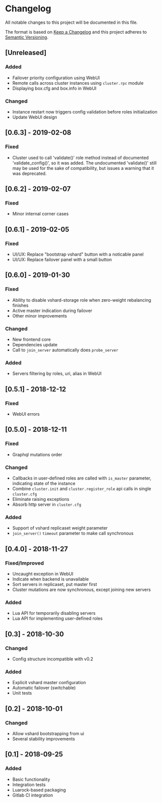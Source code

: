 # Changelog
All notable changes to this project will be documented in this file.

The format is based on [Keep a Changelog](http://keepachangelog.com/en/1.0.0/)
and this project adheres to [Semantic Versioning](http://semver.org/spec/v2.0.0.html).

## [Unreleased]

### Added

- Failover priority configuration using WebUI
- Remote calls across cluster instances using `cluster.rpc` module
- Displaying box.cfg and box.info in WebUI

### Changed

- Instance restart now triggers config validation before roles initialization
- Update WebUI design

## [0.6.3] - 2019-02-08

### Fixed

- Cluster used to call 'validate()' role method instead of documented
  'validate_config()', so it was added. The undocumented 'validate()'
  still may be used for the sake of compatibility, but issues a warning
  that it was deprecated.

## [0.6.2] - 2019-02-07

### Fixed

- Minor internal corner cases

## [0.6.1] - 2019-02-05

### Fixed

- UI/UX: Replace "bootstrap vshard" button with a noticable panel
- UI/UX: Replace failover panel with a small button

## [0.6.0] - 2019-01-30

### Fixed

- Ability to disable vshard-storage role when zero-weight rebalancing finishes
- Active master indication during failover
- Other minor improvements

### Changed

- New frontend core
- Dependencies update
- Call to `join_server` automatically does `probe_server`

### Added

- Servers filtering by roles, uri, alias in WebUI

## [0.5.1] - 2018-12-12

### Fixed

- WebUI errors

## [0.5.0] - 2018-12-11

### Fixed

- Graphql mutations order

### Changed

- Callbacks in user-defined roles are called with `is_master` parameter,
  indicating state of the instance
- Combine `cluster.init` and `cluster.register_role` api calls in single `cluster.cfg`
- Eliminate raising exceptions
- Absorb http server in `cluster.cfg`

### Added

- Support of vshard replicaset weight parameter
- `join_server()` `timeout` parameter to make call synchronous

## [0.4.0] - 2018-11-27
### Fixed/Improved
- Uncaught exception in WebUI
- Indicate when backend is unavailable
- Sort servers in replicaset, put master first
- Cluster mutations are now synchronous, except joining new servers

### Added
- Lua API for temporarily disabling servers
- Lua API for implementing user-defined roles

## [0.3] - 2018-10-30
### Changed
- Config structure incompatible with v0.2

### Added
- Explicit vshard master configuration
- Automatic failover (switchable)
- Unit tests

## [0.2] - 2018-10-01
### Changed
- Allow vshard bootstrapping from ui
- Several stability improvements

## [0.1] - 2018-09-25
### Added
- Basic functionality
- Integration tests
- Luarock-based packaging
- Gitlab CI integration
